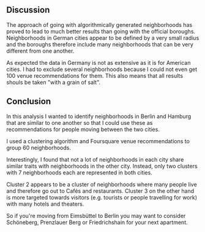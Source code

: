 ## Discussion

The approach of going with algorithmically generated neighborhoods has proved to lead to much better results than going with the official boroughs. Neighborhoods in German cities appear to be defined by a very small radius and the boroughs therefore include many neighborhoods that can be very different from one another.

As expected the data in Germany is not as extensive as it is for American cities. I had to exclude several neighborhoods because I could not even get 100 venue recommendations for them. This also means that all results shouls be taken "with a grain of salt".

## Conclusion

In this analysis I wanted to identify neighborhoods in Berlin and Hamburg that are similar to one another so that I could use these as recommendations for people moving between the two cities.

I used a clustering algorithm and Foursquare venue recommendations to group 60 neighborhoods.

Interestingly, I found that not a lot of neighborhoods in each city share similar traits with neighborhoods in the other city. Instead, only two clusters with 7 neighborhoods each are represented in both cities.

Cluster 2 appears to be a cluster of neighborhoods where many people live and therefore go out to Cafés and restaurants. Cluster 3 on the other hand is more targeted towards visitors (e.g. tourists or people travelling for work) with many hotels and theaters.

So if you're moving from Eimsbüttel to Berlin you may want to consider Schöneberg, Prenzlauer Berg or Friedrichshain for your next apartment.
